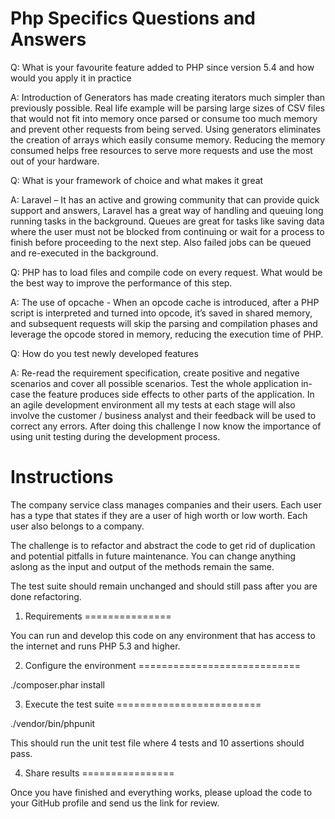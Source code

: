 Php Specifics Questions and Answers
=============================================

Q: What is your favourite feature added to PHP since version 5.4 and how would you apply it in practice

A: Introduction of Generators has made creating iterators much simpler than previously possible.
Real life example will be parsing large sizes of CSV files that would not fit into memory once parsed or consume too much memory and prevent other requests from being served. Using generators eliminates the creation of arrays which easily consume memory. Reducing the memory consumed helps free resources to serve more requests and use the most out of your hardware. 

Q: What is your framework of choice and what makes it great

A: Laravel – It has an active and growing community that can provide quick support and answers, Laravel has a great way of handling and queuing long running tasks in the background. Queues are great for tasks like saving data where the user must not be blocked from continuing or wait for a process to finish before proceeding to the next step. Also failed jobs can be queued and re-executed in the background.

Q: PHP has to load files and compile code on every request. What would be the best way to improve the
performance of this step.

A: The use of opcache - When an opcode cache is introduced, after a PHP script is interpreted and turned into opcode, it’s saved in shared memory, and subsequent requests will skip the parsing and compilation phases and leverage the opcode stored in memory, reducing the execution time of PHP. 

Q: How do you test newly developed features

A: Re-read the requirement specification, create positive and negative scenarios and cover all possible scenarios. Test the whole application in-case the feature produces side effects to other parts of the application. In an agile development environment all my tests at each stage will also involve the customer / business analyst and their feedback will be used to correct any errors. After doing this challenge I now know the importance of using unit testing during the development process.

Instructions
===============

The company service class manages companies and their users. Each user has a type
that states if they are a user of high worth or low worth. Each user also belongs to a company.

The challenge is to refactor and abstract the code to get rid of duplication and potential
pitfalls in future maintenance. You can change anything aslong as the input and output of the methods remain the same.

The test suite should remain unchanged and should still pass after you are done refactoring.

1. Requirements
===============

You can run and develop this code on any environment that has access to the internet and runs PHP 5.3 and higher.

2. Configure the environment
============================

./composer.phar install

3. Execute the test suite
=========================

./vendor/bin/phpunit


This should run the unit test file where 4 tests and 10 assertions should pass.


4. Share results
================

Once you have finished and everything works, please upload the code to your GitHub profile and send us the link for review.